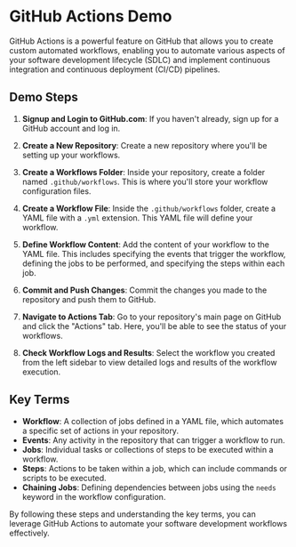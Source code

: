 # GitHub Actions Demo

GitHub Actions is a powerful feature on GitHub that allows you to create custom automated workflows, enabling you to automate various aspects of your software development lifecycle (SDLC) and implement continuous integration and continuous deployment (CI/CD) pipelines.

## Demo Steps

1. **Signup and Login to GitHub.com**: If you haven't already, sign up for a GitHub account and log in.

2. **Create a New Repository**: Create a new repository where you'll be setting up your workflows.

3. **Create a Workflows Folder**: Inside your repository, create a folder named `.github/workflows`. This is where you'll store your workflow configuration files.

4. **Create a Workflow File**: Inside the `.github/workflows` folder, create a YAML file with a `.yml` extension. This YAML file will define your workflow.

5. **Define Workflow Content**: Add the content of your workflow to the YAML file. This includes specifying the events that trigger the workflow, defining the jobs to be performed, and specifying the steps within each job.

6. **Commit and Push Changes**: Commit the changes you made to the repository and push them to GitHub.

7. **Navigate to Actions Tab**: Go to your repository's main page on GitHub and click the "Actions" tab. Here, you'll be able to see the status of your workflows.

8. **Check Workflow Logs and Results**: Select the workflow you created from the left sidebar to view detailed logs and results of the workflow execution.

## Key Terms

- **Workflow**: A collection of jobs defined in a YAML file, which automates a specific set of actions in your repository.
- **Events**: Any activity in the repository that can trigger a workflow to run.
- **Jobs**: Individual tasks or collections of steps to be executed within a workflow.
- **Steps**: Actions to be taken within a job, which can include commands or scripts to be executed.
- **Chaining Jobs**: Defining dependencies between jobs using the `needs` keyword in the workflow configuration.

By following these steps and understanding the key terms, you can leverage GitHub Actions to automate your software development workflows effectively.
